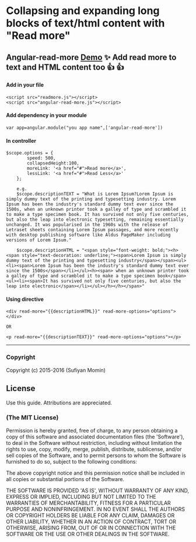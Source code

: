 # Collapsing and expanding long blocks of text/html content with "Read more"
Angular-read-more  [Demo](http://sufiiiyan.github.io/Angular-read-more-content/ ) 
 :sparkles: Add read more to text and HTML content too  :+1:  :+1:
---------------------------------------------------

#### **Add in your file**
```
<script src="readmore.js"></script>
<script src="angular-read-more.js"></script>
```
####  **Add dependency in your module**

    var app=angular.module("you app name",['angular-read-more'])
    
#### **In controller**
```
$scope.options = {
        speed: 500,
        collapsedHeight:100,
        moreLink: '<a href="#">Read more</a>',
        lessLink: '<a href="#">Read Less</a>'
    };
    
    e.g.
    $scope.descriptionTEXT = "What is Lorem Ipsum?Lorem Ipsum is simply dummy text of the printing and typesetting industry. Lorem Ipsum has been the industry's standard dummy text ever since the 1500s, when an unknown printer took a galley of type and scrambled it to make a type specimen book. It has survived not only five centuries, but also the leap into electronic typesetting, remaining essentially unchanged. It was popularised in the 1960s with the release of Letraset sheets containing Lorem Ipsum passages, and more recently with desktop publishing software like Aldus PageMaker including versions of Lorem Ipsum."
    
    $scope.descriptionHTML = "<span style="font-weight: bold;"><h><span style="text-decoration: underline;"><span>Lorem Ipsum is simply dummy text of the printing and typesetting industry</span></span><ul><li><span>Lorem Ipsum has been the industry's standard dummy text ever since the 1500s</span></li></ul><h><span> when an unknown printer took a galley of type and scrambled it to make a type specimen book</span><ul><li><span>It has survived not only five centuries, but also the leap into electronic</span></li></ul></h></h></span>"
```
    
####  **Using directive**

    <div read-more="{{descriptionHTML}}" read-more-options="options"></div>
    
    OR
    
    <p read-more="{{descriptionTEXT}}" read-more-options="options"></p>

-------------------------------------------------------------------------------------------------------------------------------

### Copyright

Copyright (c) 2015-2016 (Sufiyan Momin)

## License

 Use this guide. Attributions are appreciated.

### (The MIT License)
Permission is hereby granted, free of charge, to any person obtaining
a copy of this software and associated documentation files (the
'Software'), to deal in the Software without restriction, including
without limitation the rights to use, copy, modify, merge, publish,
distribute, sublicense, and/or sell copies of the Software, and to
permit persons to whom the Software is furnished to do so, subject to
the following conditions:

The above copyright notice and this permission notice shall be
included in all copies or substantial portions of the Software.

THE SOFTWARE IS PROVIDED 'AS IS', WITHOUT WARRANTY OF ANY KIND,
EXPRESS OR IMPLIED, INCLUDING BUT NOT LIMITED TO THE WARRANTIES OF
MERCHANTABILITY, FITNESS FOR A PARTICULAR PURPOSE AND NONINFRINGEMENT.
IN NO EVENT SHALL THE AUTHORS OR COPYRIGHT HOLDERS BE LIABLE FOR ANY
CLAIM, DAMAGES OR OTHER LIABILITY, WHETHER IN AN ACTION OF CONTRACT,
TORT OR OTHERWISE, ARISING FROM, OUT OF OR IN CONNECTION WITH THE
SOFTWARE OR THE USE OR OTHER DEALINGS IN THE SOFTWARE.
